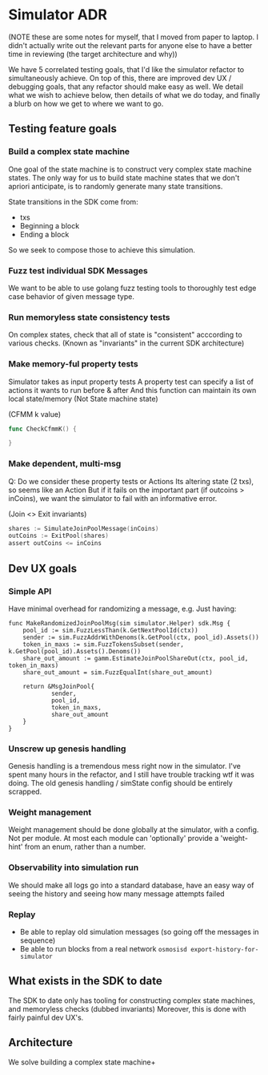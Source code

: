 # Simulator ADR

(NOTE these are some notes for myself, that I moved from paper to laptop. I didn't actually write out the relevant parts for anyone else to have a better time in reviewing (the target architecture and why))

We have 5 correlated testing goals, that I'd like the simulator refactor to simultaneously achieve.
On top of this, there are improved dev UX / debugging goals, that any refactor should make easy as well.
We detail what we wish to achieve below, then details of what we do today, and finally a blurb on how we get to where we want to go.

## Testing feature goals

### Build a complex state machine

One goal of the state machine is to construct very complex state machine states.
The only way for us to build state machine states that we don't apriori anticipate,
is to randomly generate many state transitions.

State transitions in the SDK come from:

* txs
* Beginning a block
* Ending a block

So we seek to compose those to achieve this simulation.

### Fuzz test individual SDK Messages

We want to be able to use golang fuzz testing tools to thoroughly test edge case behavior of given message type.

### Run memoryless state consistency tests

On complex states, check that all of state is "consistent" acccording to various checks.
(Known as "invariants" in the current SDK architecture)

### Make memory-ful property tests

Simulator takes as input property tests
A property test can specify a list of actions it wants to run before & after
And this function can maintain its own local state/memory (Not State machine state)

(CFMM k value)

```go
func CheckCfmmK() {

}
```

### Make dependent, multi-msg

Q: Do we consider these property tests or Actions
Its altering state (2 txs), so seems like an Action
But if it fails on the important part (if outcoins > inCoins), we want the simulator to fail with an informative error.

(Join <> Exit invariants)

```go
shares := SimulateJoinPoolMessage(inCoins)
outCoins := ExitPool(shares)
assert outCoins <= inCoins
```

## Dev UX goals

### Simple API

Have minimal overhead for randomizing a message, e.g. Just having:

```golang
func MakeRandomizedJoinPoolMsg(sim simulator.Helper) sdk.Msg {
    pool_id := sim.FuzzLessThan(k.GetNextPoolId(ctx))
    sender := sim.FuzzAddrWithDenoms(k.GetPool(ctx, pool_id).Assets())
    token_in_maxs := sim.FuzzTokensSubset(sender, k.GetPool(pool_id).Assets().Denoms())
    share_out_amount := gamm.EstimateJoinPoolShareOut(ctx, pool_id, token_in_maxs)
    share_out_amount = sim.FuzzEqualInt(share_out_amount)
    
    return &MsgJoinPool{
            sender,
            pool_id,
            token_in_maxs,
            share_out_amount
    }
}
```

### Unscrew up genesis handling

Genesis handling is a tremendous mess right now in the simulator. I've spent many hours in the refactor, and I still have trouble tracking wtf it was doing. The old genesis handling / simState config should be entirely scrapped.

### Weight management

Weight management should be done globally at the simulator, with a config. Not per module.
At most each module can 'optionally' provide a 'weight-hint' from an enum, rather than a number.

### Observability into simulation run

We should make all logs go into a standard database, have an easy way of seeing the history
and seeing how many message attempts failed

### Replay

* Be able to replay old simulation messages (so going off the messages in sequence)
* Be able to run blocks from a real network `osmosisd export-history-for-simulator`

## What exists in the SDK to date

The SDK to date only has tooling for constructing complex state machines, and memoryless checks (dubbed invariants)
Moreover, this is done with fairly painful dev UX's.

## Architecture

We solve building a complex state machine+ 
